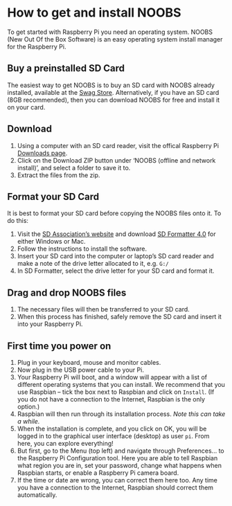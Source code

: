 # How to get and install NOOBS

To get started with Raspberry Pi you need an operating system. NOOBS (New Out Of the Box Software) is an easy operating system install manager for the Raspberry Pi.

## Buy a preinstalled SD Card

The easiest way to get NOOBS is to buy an SD card with NOOBS already installed, available at the [Swag Store](http://swag.raspberrypi.org/products/noobs-8gb-sd-card). Alternatively, if you have an SD card (8GB recommended), then you can download NOOBS for free and install it on your card.

## Download

1. Using a computer with an SD card reader, visit the offical Raspberry Pi [Downloads page](http://www.raspberrypi.org/downloads/).
1. Click on the Download ZIP button under ‘NOOBS (offline and network install)’, and select a folder to save it to.
1. Extract the files from the zip.

## Format your SD Card

It is best to format your SD card before copying the NOOBS files onto it. To do this:

1. Visit the [SD Association’s website](http://www.sdcard.org/) and download [SD Formatter 4.0](https://www.sdcard.org/downloads/formatter_4/index.html) for either Windows or Mac.
1. Follow the instructions to install the software.
1. Insert your SD card into the computer or laptop’s SD card reader and make a note of the drive letter allocated to it, e.g. `G:/`
1. In SD Formatter, select the drive letter for your SD card and format it.

## Drag and drop NOOBS files

 1. The necessary files will then be transferred to your SD card.
1. When this process has finished, safely remove the SD card and insert it into your Raspberry Pi.

## First time you power on

1. Plug in your keyboard, mouse and monitor  cables.
1. Now plug in the USB power cable to your Pi.
1. Your Raspberry Pi will boot, and a window will appear with a list of different operating systems that you can install. We recommend that you use Raspbian – tick the box next to Raspbian and click on `Install`. (If you do not have a connection to the Internet, Raspbian is the only option.)
1. Raspbian will then run through its installation process. *Note this can take a while.*
1. When the installation is complete, and you click on OK, you will be logged in to the graphical user interface (desktop) as user `pi`. From here, you can explore everything!
1. But first, go to the Menu (top left) and navigate through Preferences... to the Raspberry Pi Configuration tool. Here you are able to tell Raspbian what region you are in, set your password, change what happens when Raspbian starts, or enable a Raspberry Pi camera board.
1. If the time or date are wrong, you can correct them here too. Any time you have a connection to the Internet, Raspbian should correct them automatically.

